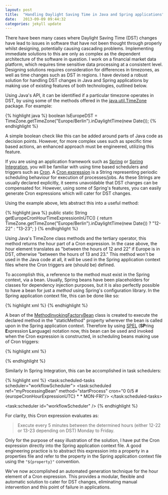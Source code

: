 ```yaml
---
layout: post
title:  "Handling Daylight Saving Time in Java and Spring applications"
date:   2013-09-09 09:44:32
categories: jekyll update
---
```


There have been many cases where Daylight Saving Time (DST) changes have lead to issues in software that have not been thought through properly whilst designing, potentially causing cascading problems. Implementing immediate solutions to this are only as complex as the dependent architecture of the software in question. I work on a financial market data platform, which requires time sensitive data processing at a consistent level. Designing solutions requires consideration for differences in timezones, as well as time changes such as DST in regions. I have devised a robust solution for handling DST changes in Java and Spring applications by making use of existing features of both technologies, outlined below.


Using Java's API, it can be identified if a particular timezone operates in DST, by using some of the methods offered in the [java.util.TimeZone][java.util.timezone] package. For example:

 
{% highlight java %}
boolean IsEuropeDST = TimeZone.getTimeZone("Europe/Berlin").inDaylightTime(new Date());
{% endhighlight %}
 
A simple boolean check like this can be added around parts of Java code as decision points. However, for more complex uses such as specific time based actions, an enhanced approach must be engineered, utilizing this feature.

If you are using an application framework such as [Spring][spring] or [Spring Integration][springIntegration], you will be familiar with using time based schedulers and triggers such as [Cron][cron]. A [Cron expression][cronExpression] is a String representing periodic scheduling behaviour for execution of processes/jobs. As these Strings are usually declared explicitly, it seems unavoidable that DST changes can be compensated for. However, using some of Spring's features, you can easily generate Cron expressions which will cater for DST changes.


Using the example above, lets abstract this into a useful method:

{% highlight java %}
public static String getEuropeCronHourTimeExpressionInUTC() 
{
 return TimeZone.getTimeZone("Europe/Berlin").inDaylightTime(new Date()) ? "12-22" : "13-23";
}
{% endhighlight %}

Using Java's TimeZone class methods and the tertiary operator, this method returns the hour part of a Cron expression. In the case above, the hour element translates as "between the hours of 12 and 22" if Europe is in DST, otherwise "between the hours of 13 and 23." This method won't be used in the Java code at all, it will be used in the Spring application context files where the Cron triggers are (should be) defined.

 
To accomplish this, a reference to the method must exist in the Spring context, via a bean. Usually, Spring beans have been placeholders for classes for dependency injection purposes, but it is also perfectly possible to have a bean for just a *method* using Spring's configuration library. In the Spring application context file, this can be done like so:

{% highlight xml %} 
<bean id="europeCronHourExpressionUTC" class="org.springframework.beans.factory.config.MethodInvokingFactoryBean">
      <property name="staticMethod" value="com.db.gm.cps.Utilities.getEuropeCronHourTimeExpressionInUTC" />
</bean>
{% endhighlight %}

A bean of the [MethodInvokingFactoryBean][MethodInvokingFactoryBean] class is created to execute the declared method in the "staticMethod" property wherever the bean is called upon in the Spring application context. Therefore by using [SPEL][spel] (**SP**ring **E**xpression **L**anguage) notation now, this bean can be used and invoked when the Cron expression is constructed, in scheduling beans making use of Cron triggers:

{% highlight xml %} 
<bean id="cronTrigger" class="org.springframework.scheduling.quartz.CronTriggerBean">
  <property name="jobDetail" ref ="exampleJob"/>
  <property name="cronExpression" value = "0 0/5 #{europeCronHourExpressionUTC} * * MON-FRI" />
</bean>
 
<bean class="org.springframework.scheduling.quartz.SchedulerFactoryBean">
  <property name="triggers">
    <list>
      <ref local="cronTrigger"/>
    </list>
  </property>
</bean>
{% endhighlight %} 
 

Similarly In Spring Integration, this can be accomplished in task schedulers:

{% highlight xml %}
<task:scheduled-tasks scheduler="workflowScheduler">
    <task:scheduled ref="myProcessingBean" method="startProcess" cron="0 0/5 #{europeCronHourExpressionUTC} * * MON-FRI"/>
</task:scheduled-tasks>
 
<task:scheduler id="workflowScheduler" />
{% endhighlight %} 
 
For clarity, this Cron expression evaluates as: 

> Execute every 5 minutes between the determined hours (either 12-22 or 13-23 depending on DST) Monday to Friday.

 
Only for the purpose of easy illustration of the solution, I have put the Cron expression directly into the Spring application context file. A good engineering practice is to abstract this expression into a property in a properties file and refer to the property in the Spring application context file using the `"${property}"` convention.

 
We've now accomplished an automated generation technique for the hour element of a Cron expression. This provides a modular, flexible and automatic solution to cater for DST changes, eliminating manual intervention and this point of failure in applications.

[java.util.timezone]: http://docs.oracle.com/javase/7/docs/api/java/util/TimeZone.html
[spring]: http://www.springsource.org/
[springIntegration]: http://www.springsource.org/spring-integration
[cron]: http://en.wikipedia.org/wiki/Cron
[cronExpression]: http://quartz-scheduler.org/documentation/quartz-1.x/tutorials/crontrigger
[MethodInvokingFactoryBean]: http://static.springsource.org/spring/docs/2.0.x/api/org/springframework/beans/factory/config/MethodInvokingFactoryBean.html
[spel]: http://static.springsource.org/spring/docs/3.0.x/reference/expressions.html
